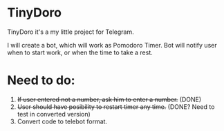 # TinyDoro

TinyDoro it's a my little project for Telegram.

I will create a bot, which will work as Pomodoro Timer.
Bot will notify user when to start work, or when the time to take a rest.

# Need to do:

1. <strike>If user entered not a number, ask him to enter a number.</strike> (DONE)
2. <strike>User should have posibility to restart timer any time.</strike> (DONE? Need to test in converted version)
3. Convert code to telebot format.
